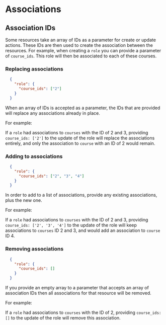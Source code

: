 # Associations

## Association IDs

Some resources take an array of IDs as a parameter for create or update actions. These IDs are then used to create the association between the resources. For example, when creating a `role` you can provide a parameter of `course_ids`. This role will then be associated to each of these courses.

### Replacing associations
```json
  {
    "role": {
      "course_ids": ["2"]
    }
  }
```

When an array of IDs is accepted as a parameter, the IDs that are provided will replace any associations already in place.

For example:

If a `role` had associations to `courses` with the ID of 2 and 3, providing `course_ids: ['2']` to the update of the role will replace the associations entirely, and only the association to `course` with an ID of 2 would remain.



### Adding to associations
```json
  {
    "role": {
      "course_ids": ["2", "3", "4"]
    }
  }
```

In order to add to a list of associations, provide any existing associations, plus the new one.

For example:

If a `role` had associations to `courses` with the ID of 2 and 3, providing `course_ids: ['2', '3', '4']` to the update of the role will keep associations to `courses` ID 2 and 3, and would add an association to `course` ID 4.

### Removing associations
```json
  {
    "role": {
      "course_ids": []
    }
  }
```

If you provide an empty array to a parameter that accepts an array of association IDs then all associations for that resource will be removed.

For example:

If a `role` had associations to `courses` with the ID of 2, providing `course_ids: []` to the update of the role will remove this association.
